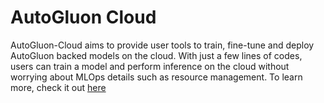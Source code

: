 # AutoGluon Cloud
AutoGluon-Cloud aims to provide user tools to train, fine-tune and deploy AutoGluon backed models on the cloud. With just a few lines of codes, users can train a model and perform inference on the cloud without worrying about MLOps details such as resource management.
To learn more, check it out [here](https://auto.gluon.ai/cloud/stable/index.html)
